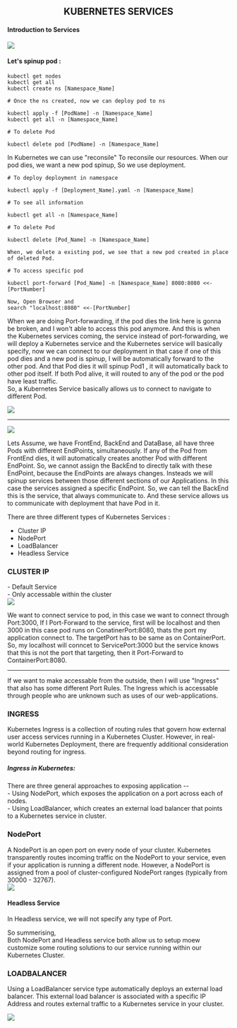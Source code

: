 <h2 align="middle">KUBERNETES SERVICES</h2>

<h4>Introduction to Services</h4>
<img src="Resources/SERVICES.png">
<h4>Let's spinup pod : </h4>

    kubectl get nodes
    kubectl get all 
    kubectl create ns [Namespace_Name]

    # Once the ns created, now we can deploy pod to ns

    kubectl apply -f [PodName] -n [Namespace_Name]
    kubectl get all -n [Namespace_Name]

    # To delete Pod

    kubectl delete pod [PodName] -n [Namespace_Name]

In Kubernetes we can use "reconsile"
To reconsile our resources. When our pod dies, we want a new pod spinup, So we use deployment.

    # To deploy deployment in namespace
    
    kubectl apply -f [Deployment_Name].yaml -n [Namespace_Name]

    # To see all information

    kubectl get all -n [Namespace_Name]

    # To delete Pod

    kubectl delete [Pod_Name] -n [Namespace_Name]

    When, we delete a existing pod, we see that a new pod created in place of deleted Pod.

    # To access specific pod

    kubectl port-forward [Pod_Name] -n [Namespace_Name] 8080:8080 <<- [PortNumber]

    Now, Open Browser and
    search "localhost:8080" <<-[PortNumber]

<p>When we are doing Port-forwarding, if the pod dies the link here is gonna be broken, and I won't able to access this pod anymore. And this is when the Kubernetes services coming, the service instead of port-forwarding, we will deploy a Kubernetes service and the Kubernetes service will basically specify, now we can connect to our deployment in that case if one of this pod dies and a new pod is spinup, I will be automatically forward to the other pod. And that Pod dies it will spinup Pod1 , it will automatically back to other pod itself. If both Pod alive, it will routed to any of the pod or the pod have least traffic.<br>
So, a Kubernetes Service basically allows us to connect to navigate to different Pod.</p>
<img src="Resources/DEPLOYMENT.png">
<hr>
<img src="Resources/APPLICATION.png">
<p>Lets Assume, we have FrontEnd, BackEnd and DataBase, all have three Pods with different EndPoints, simultaneously. If any of the Pod from FrontEnd dies, it will automatically creates another Pod with different EndPoint. So, we cannot assign the BackEnd to directly talk with these EndPoint, because the EndPoints are always changes. Insteads we will spinup services between those different sections of our Applications. In this case the services assigned a specific EndPoint. So, we can tell the BackEnd this is the service, that always communicate to. And these service allows us to communicate with deployment that have Pod in it.<p>
There are three different types of Kubernetes Services :
<ul>
<li>Cluster IP</li>
<li>NodePort</li>
<li>LoadBalancer</li>
<li>Headless Service</li>
</ul>

<h3>CLUSTER IP</h3>
- Default Service<br>
- Only accessable within the cluster
<br>
<img src="Resources/PORT-FORWARD.png">
<br>
<p>We want to connect service to pod, in this case we want to connect through Port:3000, If I Port-Forward to the service, first will be localhost and then 3000 in this case pod runs on ConatinerPort:8080, thats the port my application connect to. The targetPort has to be same as on ContainerPort. So, my localhost will conncet to ServicePort:3000 but the service knows that this is not the port that targeting, then it Port-Forward to ContainerPort:8080.</p>
<hr>
If we want to make accessable from the outside, then I will use "Ingress" that also has some different Port Rules. The Ingress which is accessable through people who are unknown such as uses of our web-applications.
<h3>INGRESS</h3>
<p>Kubernetes Ingress is a collection of routing rules that govern how external user access services running in a Kubernetes Cluster. However, in real-world Kubernetes Deployment, there are frequently additional consideration beyond routing for ingress.</p>
<h5>Ingress in Kubernetes:</h5>
There are three general approaches to exposing application --<br>
- Using NodePort, which exposes the application on a port across each of nodes.<br>
- Using LoadBalancer, which creates an external load balancer that points to a Kubernetes service in cluster.<br>
<h3>NodePort</h3>
<p>A NodePort is an open port on every node of your cluster. Kubernetes transparently routes incoming traffic on the NodePort to your service, even if your application is running a different node. However, a NodePort is assigned from a pool of cluster-configured NodePort ranges (typically from 30000 - 32767).
<br>
<img src="Resources/NODEPORT.png">
<h4>Headless Service</h4>
<p>In Headless service, we will not specify any type of Port.</p>
<p>So summerising,<br>
Both NodePort and Headless service both allow us to setup moew customize some routing solutions to our service running within our Kubernetes Cluster.</p>
<h3>LOADBALANCER</h3>
<p>Using a LoadBalancer service type automatically deploys an external load balancer. This external load balancer is associated with a specific IP Address and routes external traffic to a Kubernetes service in your cluster.</p>
<img src="Resources/LOADBALANCER.png">